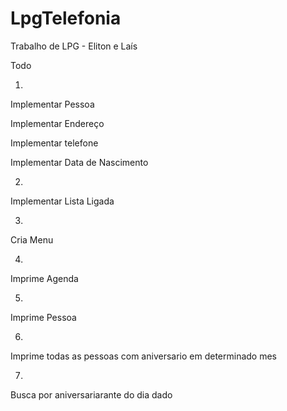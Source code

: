 # LpgTelefonia
Trabalho de LPG - Eliton e Laís

Todo

1)

Implementar Pessoa

Implementar Endereço

Implementar telefone

Implementar Data de Nascimento

2)
Implementar Lista Ligada

3)
Cria Menu

4)
Imprime Agenda

5)
Imprime Pessoa

6)
Imprime todas as pessoas com aniversario em determinado mes

7)
Busca por aniversariarante do dia dado
